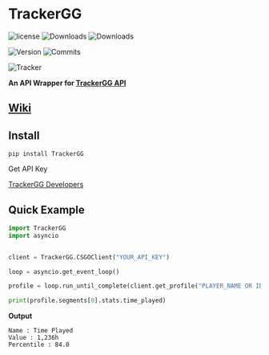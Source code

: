 # TrackerGG



![license](https://img.shields.io/github/license/Dev-Ruby/TrackerGG)
![Downloads](https://static.pepy.tech/badge/trackergg)
![Downloads](https://static.pepy.tech/badge/trackergg/month)

![Version](https://img.shields.io/pypi/v/TrackerGG)
![Commits](https://img.shields.io/github/commit-activity/m/dev-ruby/TrackerGG)

![Tracker](https://static1-fr.millenium.gg/articles/9/34/23/09/@/1117224-111-article_m-1.jpg)

**An API Wrapper for [TrackerGG API](https://tracker.gg)**



## [Wiki](https://github.com/dev-ruby/TrackerGG/wiki)

## Install

```pip install TrackerGG```

Get API Key

[TrackerGG Developers](https://tracker.gg/developers)


## **Quick Example**
```py
import TrackerGG
import asyncio


client = TrackerGG.CSGOClient("YOUR_API_KEY")

loop = asyncio.get_event_loop()

profile = loop.run_until_complete(client.get_profile("PLAYER_NAME OR ID"))

print(profile.segments[0].stats.time_played)

```
**Output**
```
Name : Time Played
Value : 1,236h
Percentile : 84.0
```
